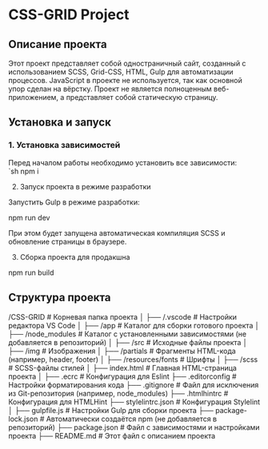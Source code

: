 # CSS-GRID Project  

## Описание проекта  
Этот проект представляет собой одностраничный сайт, созданный с использованием SCSS, Grid-CSS, HTML, Gulp для автоматизации процессов. JavaScript в проекте не используется, так как основной упор сделан на вёрстку. Проект не является полноценным веб-приложением, а представляет собой статическую страницу.  

## Установка и запуск  

### 1. Установка зависимостей  
Перед началом работы необходимо установить все зависимости:  
`sh
npm i

2. Запуск проекта в режиме разработки

Запустить Gulp в режиме разработки:

npm run dev

При этом будет запущена автоматическая компиляция SCSS и обновление страницы в браузере.

3. Сборка проекта для продакшна

npm run build

## Структура проекта

/CSS-GRID             # Корневая папка проекта
│
├── /.vscode          # Настройки редактора VS Code
│
├── /app              # Каталог для сборки готового проекта
│
├── /node_modules     # Каталог с установленными зависимостями (не добавляется в репозиторий)
│
├── /src              # Исходные файлы проекта
│   ├── /img          # Изображения
│   ├── /partials     # Фрагменты HTML-кода (например, header, footer)
│   ├── /resources/fonts # Шрифты
│   ├── /scss         # SCSS-файлы стилей
│   ├── index.html    # Главная HTML-страница проекта
│
├── .ecrc             # Конфигурация для Eslint
├── .editorconfig     # Настройки форматирования кода
├── .gitignore        # Файл для исключения из Git-репозитория (например, node_modules)
├── .htmlhintrc       # Конфигурация для HTMLHint
├── stylelintrc.json  # Конфигурация Stylelint
│
├── gulpfile.js       # Настройки Gulp для сборки проекта
├── package-lock.json # Автоматически создаётся npm (не добавляется в репозиторий)
├── package.json      # Файл с зависимостями и настройками проекта
├── README.md         # Этот файл с описанием проекта

